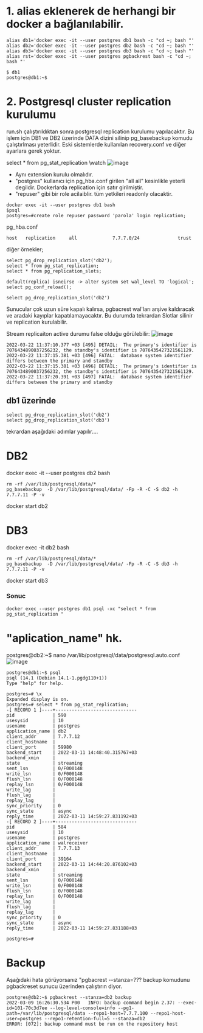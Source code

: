 
# 1. alias eklenerek de herhangi bir docker a bağlanılabilir. 
```
alias db1='docker exec -it --user postgres db1 bash -c "cd ~; bash "'
alias db2='docker exec -it --user postgres db2 bash -c "cd ~; bash "'        
alias db3='docker exec -it --user postgres db3 bash -c "cd ~; bash "'
alias rst='docker exec -it --user postgres pgbackrest bash -c "cd ~; bash "' 

$ db1
postgres@db1:~$
```


# 2. Postgresql cluster replication kurulumu

run.sh çalıştırıldıktan sonra postgresql replication kurulumu yapılacaktır. Bu işlem için DB1 ve DB2 üzerinde 
DATA dizini silinip pg_basebackup komudu çalıştırlması yeterlidir. Eski sistemlerde kullanılan recovery.conf ve diğer ayarlara gerek yoktur. 



select * from pg_stat_replication \watch
![image](https://user-images.githubusercontent.com/9527118/155673474-f1e87e5c-899c-4b69-b1e4-351faa27c16b.png)


- Aynı extension kurulu olmalıdır. 
- "postgres" kullanıcı için pg_hba.conf girilen "all all" kesinlikle yeterli degildir. Dockerlarda replication için satır girilmiştir. 
- "repuser" gibi bir role acilaiblir. tüm yetkileri readonly olacaktir. 
  
  
```
docker exec -it --user postgres db1 bash
$psql
postgres=#create role repuser password 'parola' login replication;
```

pg_hba.conf
```
host   replication     all             7.7.7.0/24              trust
```


diğer örnekler;
```
select pg_drop_replication_slot('db2');
select * from pg_stat_replication;
select * from pg_replication_slots;

default(replica) isneirse -> alter system set wal_level TO 'logical';
select pg_conf_reload();

select pg_drop_replication_slot('db2')
```

Sunucular çok uzun süre kapalı kalırsa, pgbacrest wal'ları arşive kaldıracak ve aradaki kayıplar kapatılamayacaktır. Bu durumda tekrardan Slotlar silinir ve replication kurulabilir. 

Stream replicaiton active durumu false olduğu görülebilir:
![image](https://user-images.githubusercontent.com/9527118/159441043-682b341c-bb4f-404f-aaaf-96ba58711d64.png)

```
2022-03-22 11:37:10.377 +03 [495] DETAIL:  The primary's identifier is 7076434890037256232, the standby's identifier is 7076435427321561129.
2022-03-22 11:37:15.381 +03 [496] FATAL:  database system identifier differs between the primary and standby
2022-03-22 11:37:15.381 +03 [496] DETAIL:  The primary's identifier is 7076434890037256232, the standby's identifier is 7076435427321561129.
2022-03-22 11:37:20.391 +03 [497] FATAL:  database system identifier differs between the primary and standby
```

## db1 üzerinde
```
select pg_drop_replication_slot('db2')
select pg_drop_replication_slot('db3')
```
tekrardan aşağıdaki adımlar yapılır....


# DB2
docker exec -it --user postgres db2 bash 

```
rm -rf /var/lib/postgresql/data/*
pg_basebackup  -D /var/lib/postgresql/data/ -Fp -R -C -S db2 -h 7.7.7.11 -P -v
```

docker start db2 



# DB3

docker exec -it db2 bash 

```
rm -rf /var/lib/postgresql/data/*
pg_basebackup  -D /var/lib/postgresql/data/ -Fp -R -C -S db3 -h 7.7.7.11 -P -v
```

docker start db3

### Sonuc
```
docker exec --user postgres db1 psql -xc "select * from pg_stat_replication "
```


# "aplication_name" hk. 

postgres@db2:~$ nano  /var/lib/postgresql/data/postgresql.auto.conf
![image](https://user-images.githubusercontent.com/9527118/157861242-7c0c9da3-e30a-4753-92d4-0305f2162b15.png)


 ```
 postgres@db1:~$ psql
psql (14.1 (Debian 14.1-1.pgdg110+1))
Type "help" for help.

postgres=# \x
Expanded display is on.
postgres=# select * from pg_stat_replication;
-[ RECORD 1 ]----+------------------------------
pid              | 590
usesysid         | 10
usename          | postgres
application_name | db2
client_addr      | 7.7.7.12
client_hostname  |
client_port      | 59980
backend_start    | 2022-03-11 14:48:40.315767+03
backend_xmin     |
state            | streaming
sent_lsn         | 0/F000148
write_lsn        | 0/F000148
flush_lsn        | 0/F000148
replay_lsn       | 0/F000148
write_lag        |
flush_lag        |
replay_lag       |
sync_priority    | 0
sync_state       | async
reply_time       | 2022-03-11 14:59:27.831192+03
-[ RECORD 2 ]----+------------------------------
pid              | 584
usesysid         | 10
usename          | postgres
application_name | walreceiver
client_addr      | 7.7.7.13
client_hostname  |
client_port      | 39164
backend_start    | 2022-03-11 14:44:20.876102+03
backend_xmin     |
state            | streaming
sent_lsn         | 0/F000148
write_lsn        | 0/F000148
flush_lsn        | 0/F000148
replay_lsn       | 0/F000148
write_lag        |
flush_lag        |
replay_lag       |
sync_priority    | 0
sync_state       | async
reply_time       | 2022-03-11 14:59:27.831188+03

postgres=#

```



# Backup

Aşağıdaki hata görüyorsanız "pgbacrest --stanza=??? backup komudunu pgbackreset sunucu üzerinden çalıştırın diyor.

```
postgres@db2:~$ pgbackrest --stanza=db2 backup
2022-03-09 16:26:30.534 P00   INFO: backup command begin 2.37: --exec-id=101-70c3d7ee --log-level-console=info --pg1-path=/var/lib/postgresql/data --repo1-host=7.7.7.100 --repo1-host-user=postgres --repo1-retention-full=5 --stanza=db2
ERROR: [072]: backup command must be run on the repository host
```



